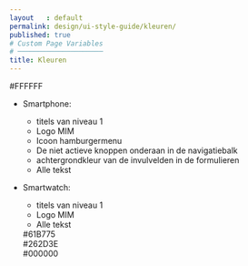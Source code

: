 ```yaml
---
layout   : default
permalink: design/ui-style-guide/kleuren/
published: true
# Custom Page Variables
# ─────────────────────
title: Kleuren
---
```


<div class="c">

  <div class="container3 wit2">
    <div class="top">
    </div>
    <div class="wit">
      #FFFFFF
    </div>
  </div>

- Smartphone: 
  - titels van niveau 1
  - Logo MIM
  - Icoon hamburgermenu 
  - De niet actieve knoppen onderaan in de navigatiebalk
  - achtergrondkleur van de invulvelden in de formulieren
  - Alle tekst
- Smartwatch: 
  - titels van niveau 1
  - Logo MIM
  - Alle tekst


  <div class="container2 green">
    <div class="top">
    </div>
    <div class="bottom">
      #61B775
    </div>
  </div>

  <div class="container2 grey">
    <div class="top">
    </div>
    <div class="bottom">
      #262D3E
    </div>
  </div>
  
  <div class="container2 black">
    <div class="top">
    </div>
    <div class="bottom">
      #000000
    </div>
  </div>
</div>